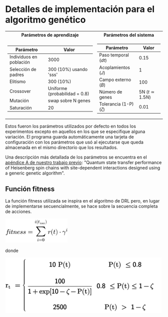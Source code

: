 # Detalles de implementación para el algoritmo genético

<table>
<tr><th> Parámetros de aprendizaje </th><th> Parámetros del sistema</th></tr>
<tr><td>



| Parámetro                              | Valor                        |
|----------------------------------------|---------------------------|
| Individuos en población                | 3000                         |
| Selección de padres                    |300 (10%) usando 'sss'        |
| Elitismo                               | 300   (10%)                  |
| Crossover                              | Uniforme (probabilidad = 0.8)|
| Mutación                               | swap sobre N genes           |
| Saturación                             | 20                            |

</td><td>


| Parámetro                              | Valor                 |
|----------------------------------------|------------------------|
| Paso temporal ($dt$)                   | 0.15                  |
| Acoplamientos ($J$)                    | 1                     |
| Campo externo ($B$)                    | 100                   |
| Número de genes                        | 5N ($t \simeq 1.5N$)  |
| Tolerancia (1-P) ($\zeta$)             | 0.01                  |

</td></tr> </table>

Estos fueron los parámetros utilizados por defecto en todos los experimentos excepto en aquellos en los que se especifique alguna variación. El programa guarda automáticamente una tarjeta de configuración con los parámetros que usó al ejecutarse que queda almacenada en el mismo directorio que los resultados. 

Una descripción más detallada de los parámetros se encuentra en el [apéndice A de nuestro trabajo previo](https://doi.org/10.1088/1402-4896/adc76f): "Quantum state transfer performance of Heisenberg spin chains with site-dependent interactions designed using a generic genetic algorithm".


## Función fitness

La función fitness utilizada se inspira en el algoritmo de DRL pero, en lugar de implementarse secuencialmente, se hace sobre la secuencia completa de acciones.   

<img src="Figures/fitness.png" alt="alt text" width="200"/>

donde

<img src="Figures/zhang_reward.png" alt="alt text" width="500"/>
